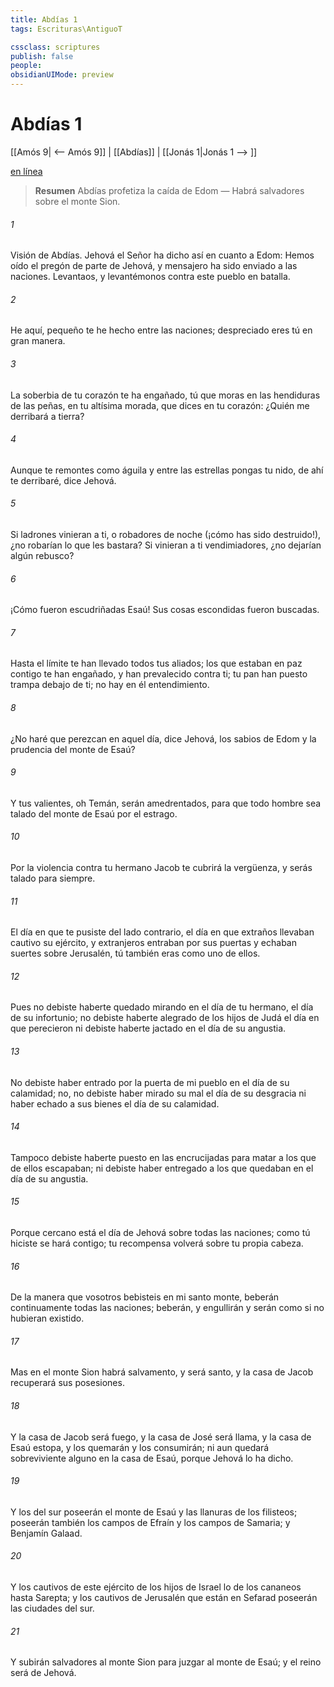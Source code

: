 ```yaml
---
title: Abdías 1
tags: Escrituras\AntiguoT

cssclass: scriptures
publish: false
people:
obsidianUIMode: preview
---
```


# Abdías 1
[[Amós 9| <-- Amós 9]] | [[Abdías]] | [[Jonás 1|Jonás 1 --> ]]

[en línea](https://churchofjesuschrist.org/study/scriptures/ot/obad/1?lang=spa)

> __Resumen__
Abdías profetiza la caída de Edom — Habrá salvadores sobre el monte Sion.

###### 1 
Visión de Abdías. Jehová el Señor ha dicho así en cuanto a Edom: Hemos oído el pregón de parte de Jehová, y mensajero ha sido enviado a las naciones. Levantaos, y levantémonos contra este pueblo en batalla.

###### 2 
He aquí, pequeño te he hecho entre las naciones; despreciado eres tú en gran manera.

###### 3 
La soberbia de tu corazón te ha engañado, tú que moras en las hendiduras de las peñas, en tu altísima morada, que dices en tu corazón: ¿Quién me derribará a tierra?

###### 4 
Aunque te remontes como águila y entre las estrellas pongas tu nido, de ahí te derribaré, dice Jehová.

###### 5 
Si ladrones vinieran a ti, o robadores de noche (¡cómo has sido destruido!), ¿no robarían lo que les bastara? Si vinieran a ti vendimiadores, ¿no dejarían algún rebusco?

###### 6 
¡Cómo fueron escudriñadas  Esaú! Sus cosas escondidas fueron buscadas.

###### 7 
Hasta el límite te han llevado todos tus aliados; los que estaban en paz contigo te han engañado, y han prevalecido contra ti;  tu pan han puesto trampa debajo de ti; no hay en él entendimiento.

###### 8 
¿No haré que perezcan en aquel día, dice Jehová, los sabios de Edom y la prudencia del monte de Esaú?

###### 9 
Y tus valientes, oh Temán, serán amedrentados, para que todo hombre sea talado del monte de Esaú por el estrago.

###### 10 
Por la violencia contra tu hermano Jacob te cubrirá la vergüenza, y serás talado para siempre.

###### 11 
El día en que te pusiste del lado contrario, el día en que extraños llevaban cautivo su ejército, y extranjeros entraban por sus puertas y echaban suertes sobre Jerusalén, tú también eras como uno de ellos.

###### 12 
Pues no debiste haberte quedado mirando en el día de tu hermano, el día de su infortunio; no debiste haberte alegrado de los hijos de Judá el día en que perecieron ni debiste haberte jactado en el día de su angustia.

###### 13 
No debiste haber entrado por la puerta de mi pueblo en el día de su calamidad; no, no debiste haber mirado su mal el día de su desgracia ni haber echado  a sus bienes el día de su calamidad.

###### 14 
Tampoco debiste haberte puesto en las encrucijadas para matar a los que de ellos escapaban; ni debiste haber entregado a los que quedaban en el día de su angustia.

###### 15 
Porque cercano está el día de Jehová sobre todas las naciones; como tú hiciste se hará contigo; tu recompensa volverá sobre tu propia cabeza.

###### 16 
De la manera que vosotros bebisteis en mi santo monte, beberán continuamente todas las naciones; beberán, y engullirán y serán como si no hubieran existido.

###### 17 
Mas en el monte Sion habrá salvamento, y será santo, y la casa de Jacob recuperará sus posesiones.

###### 18 
Y la casa de Jacob será fuego, y la casa de José será llama, y la casa de Esaú estopa, y los quemarán y los consumirán; ni aun quedará sobreviviente alguno en la casa de Esaú, porque Jehová lo ha dicho.

###### 19 
Y los del sur poseerán el monte de Esaú y las llanuras de los filisteos; poseerán también los campos de Efraín y los campos de Samaria; y Benjamín  Galaad.

###### 20 
Y los cautivos de este ejército de los hijos de Israel  lo de los cananeos hasta Sarepta; y los cautivos de Jerusalén que están en Sefarad poseerán las ciudades del sur.

###### 21 
Y subirán salvadores al monte Sion para juzgar al monte de Esaú; y el reino será de Jehová.

